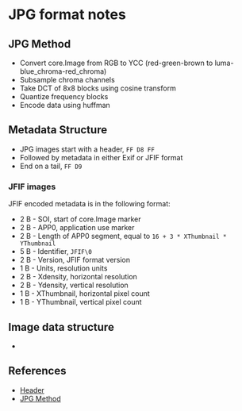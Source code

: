 # JPG format notes

## JPG Method

* Convert core.Image from RGB to YCC (red-green-brown to luma-blue_chroma-red_chroma)
* Subsample chroma channels
* Take DCT of 8x8 blocks using cosine transform
* Quantize frequency blocks
* Encode data using huffman

## Metadata Structure

* JPG images start with a header, `FF D8 FF`
* Followed by metadata in either Exif or JFIF format
* End on a tail, `FF D9`

### JFIF images

JFIF encoded metadata is in the following format:

* 2 B - SOI, start of core.Image marker
* 2 B - APP0, application use marker
* 2 B - Length of APP0 segment, equal to `16 + 3 * XThumbnail * YThumbnail`
* 5 B - Identifier, `JFIF\0`
* 2 B - Version, JFIF format version
* 1 B - Units, resolution units
* 2 B - Xdensity, horizontal resolution
* 2 B - Ydensity, vertical resolution
* 1 B - XThumbnail, horizontal pixel count
* 1 B - YThumbnail, vertical pixel count

## Image data structure

* 

## References

* [Header](https://www.file-recovery.com/jpg-signature-format.htm)
* [JPG Method](https://www.imaging.org/site/IST/Resources/Imaging_Tutorials/What_s_Inside_a_JPEG_File/IST/Resources/Tutorials/Inside_JPEG.aspx?hkey=f9946f90-9f14-452d-897c-ac1612116e2d)
